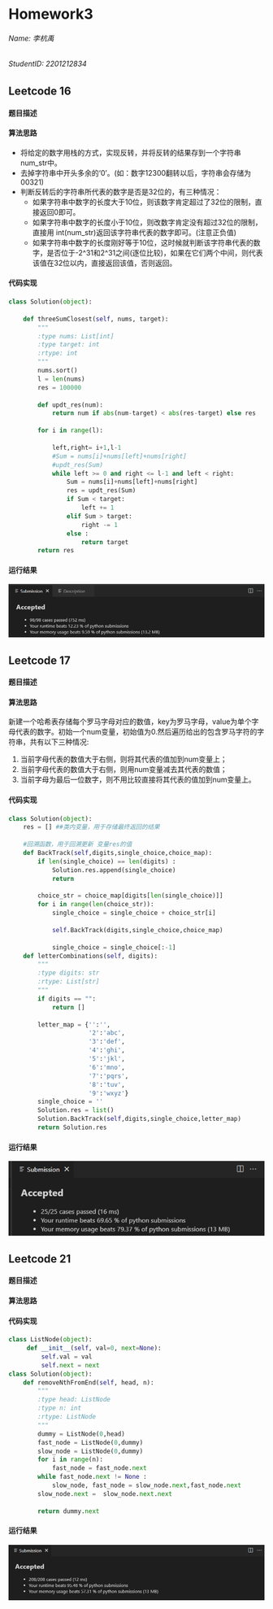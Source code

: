 # Homework3
###### Name: 李杭禹
###### StudentID: 2201212834

## Leetcode 16

#### 题目描述
#### 算法思路
* 将给定的数字用栈的方式，实现反转，并将反转的结果存到一个字符串num_str中。
* 去掉字符串中开头多余的‘0’。(如：数字12300翻转以后，字符串会存储为00321)
* 判断反转后的字符串所代表的数字是否是32位的，有三种情况：
    * 如果字符串中数字的长度大于10位，则该数字肯定超过了32位的限制，直接返回0即可。
    * 如果字符串中数字的长度小于10位，则改数字肯定没有超过32位的限制，直接用 int(num_str)返回该字符串代表的数字即可。(注意正负值)
    * 如果字符串中数字的长度刚好等于10位，这时候就判断该字符串代表的数字，是否位于-2^31和2^31之间(逐位比较)，如果在它们两个中间，则代表该值在32位以内，直接返回该值，否则返回。
#### 代码实现

```python
class Solution(object):

    def threeSumClosest(self, nums, target):
        """
        :type nums: List[int]
        :type target: int
        :rtype: int
        """
        nums.sort()
        l = len(nums)
        res = 100000

        def updt_res(num):
            return num if abs(num-target) < abs(res-target) else res
    
        for i in range(l):
            
            left,right= i+1,l-1
            #Sum = nums[i]+nums[left]+nums[right]
            #updt_res(Sum)
            while left >= 0 and right <= l-1 and left < right:
                Sum = nums[i]+nums[left]+nums[right]
                res = updt_res(Sum)
                if Sum < target:
                    left += 1
                elif Sum > target:
                    right -= 1
                else :
                    return target
        return res                
```
#### 运行结果
![](image/leetcode_16.png)

## Leetcode 17
#### 题目描述
#### 算法思路
新建一个哈希表存储每个罗马字母对应的数值，key为罗马字母，value为单个字母代表的数字。初始一个num变量，初始值为0.然后遍历给出的包含罗马字符的字符串，共有以下三种情况:
1. 当前字母代表的数值大于右侧，则将其代表的值加到num变量上；
2. 当前字母代表的数值大于右侧，则用num变量减去其代表的数值；
3. 当前字母为最后一位数字，则不用比较直接将其代表的值加到num变量上。
#### 代码实现
```python
class Solution(object):
    res = [] ##类内变量，用于存储最终返回的结果

    #回溯函数，用于回溯更新 变量res的值
    def BackTrack(self,digits,single_choice,choice_map):
        if len(single_choice) == len(digits) :
            Solution.res.append(single_choice)
            return

        choice_str = choice_map[digits[len(single_choice)]]
        for i in range(len(choice_str)):
            single_choice = single_choice + choice_str[i]

            self.BackTrack(digits,single_choice,choice_map)
                
            single_choice = single_choice[:-1]
    def letterCombinations(self, digits):
        """
        :type digits: str
        :rtype: List[str]
        """
        if digits == "":
            return []
        
        letter_map = {'':'',
                      '2':'abc',
                      '3':'def',
                      '4':'ghi',
                      '5':'jkl',
                      '6':'mno',
                      '7':'pqrs',
                      '8':'tuv',
                      '9':'wxyz'}
        single_choice = ''
        Solution.res = list()
        Solution.BackTrack(self,digits,single_choice,letter_map)
        return Solution.res
```
#### 运行结果
![](image/leetcode_17.png)

## Leetcode 21

#### 题目描述

#### 算法思路

#### 代码实现

```python
class ListNode(object):
     def __init__(self, val=0, next=None):
         self.val = val
         self.next = next
class Solution(object):
    def removeNthFromEnd(self, head, n):
        """
        :type head: ListNode
        :type n: int
        :rtype: ListNode
        """
        dummy = ListNode(0,head)
        fast_node = ListNode(0,dummy)
        slow_node = ListNode(0,dummy)
        for i in range(n):
            fast_node = fast_node.next
        while fast_node.next != None :
            slow_node, fast_node = slow_node.next,fast_node.next
        slow_node.next =  slow_node.next.next
        
        return dummy.next
```

#### 运行结果
![](image/leetcode_19.png)
